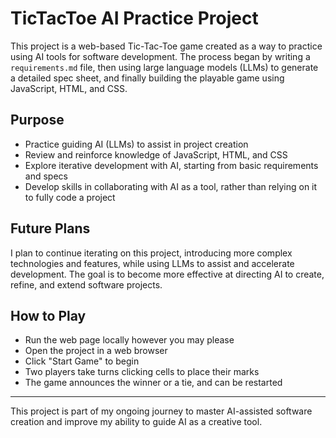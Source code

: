 # TicTacToe AI Practice Project

This project is a web-based Tic-Tac-Toe game created as a way to practice using AI tools for software development. The process began by writing a `requirements.md` file, then using large language models (LLMs) to generate a detailed spec sheet, and finally building the playable game using JavaScript, HTML, and CSS.

## Purpose
- Practice guiding AI (LLMs) to assist in project creation
- Review and reinforce knowledge of JavaScript, HTML, and CSS
- Explore iterative development with AI, starting from basic requirements and specs
- Develop skills in collaborating with AI as a tool, rather than relying on it to fully code a project

## Future Plans
I plan to continue iterating on this project, introducing more complex technologies and features, while using LLMs to assist and accelerate development. The goal is to become more effective at directing AI to create, refine, and extend software projects.

## How to Play
- Run the web page locally however you may please
- Open the project in a web browser
- Click "Start Game" to begin
- Two players take turns clicking cells to place their marks
- The game announces the winner or a tie, and can be restarted

---

This project is part of my ongoing journey to master AI-assisted software creation and improve my ability to guide AI as a creative tool.